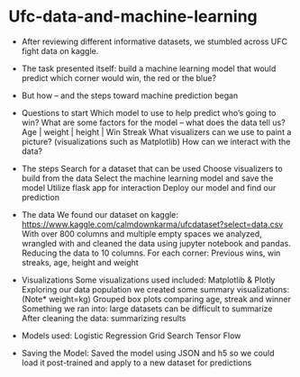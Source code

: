 # Ufc-data-and-machine-learning

- After reviewing different informative datasets, we stumbled across UFC fight data on kaggle. 
- The task presented itself: build a machine learning model that would predict which corner would win, the red or the blue?
- But how – and the steps toward machine prediction began

- Questions to start
Which model to use to help predict who’s going to win?
What are some factors for the model – what does the data tell us? Age | weight | height | Win Streak
What visualizers can we use to paint a picture? (visualizations such as Matplotlib)
How can we interact with the data?

- The steps
Search for a dataset that can be used
Choose visualizers to build from the data
Select the machine learning model and save the model
Utilize flask app for interaction
Deploy our model and find our prediction

- The data
We found our dataset on kaggle: https://www.kaggle.com/calmdownkarma/ufcdataset?select=data.csv
With over 800 columns and multiple empty spaces we analyzed, wrangled with and cleaned the data using jupyter notebook and pandas. 
Reducing the data to 10 columns. For each corner: Previous wins, win streaks, age, height and weight

- Visualizations
Some visualizations used included: Matplotlib & Plotly
Exploring our data population we created some summary visualizations: (Note* weight=kg)
Grouped box plots comparing age, streak and winner
Something we ran into: large datasets can be difficult to summarize
After cleaning the data: summarizing results

- Models used:
Logistic Regression
Grid Search
Tensor Flow 
- Saving the Model:
Saved the model using JSON and h5 so we could load it post-trained and apply to a new dataset for predictions


